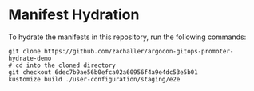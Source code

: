 # Manifest Hydration

To hydrate the manifests in this repository, run the following commands:

```shell
git clone https://github.com/zachaller/argocon-gitops-promoter-hydrate-demo
# cd into the cloned directory
git checkout 6dec7b9ae56b0efca02a60956f4a9e4dc53e5b01
kustomize build ./user-configuration/staging/e2e
```
